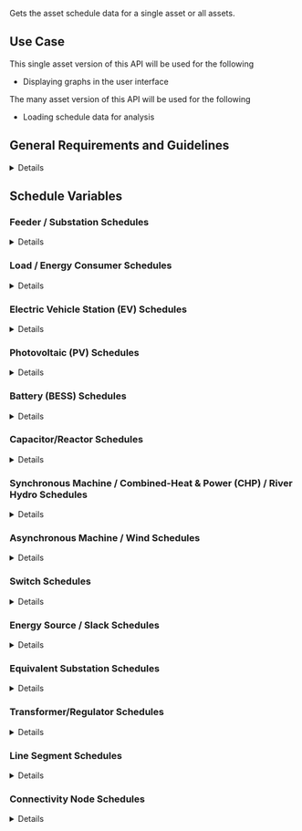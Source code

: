 Gets the asset schedule data for a single asset or all assets.

## Use Case

This single asset version of this API will be used for the following

- Displaying graphs in the user interface

The many asset version of this API will be used for the following

- Loading schedule data for analysis

## General Requirements and Guidelines

<details>

### Timestamp and Asset Value array consistency

The array of timestamps must be exactly the same length as the array of values for
each asset. The timestamps will be assumed to map 1:1 with the array of datapoints.
If a datapoint is intentionally being skipped, use an empty object.

### Missing Data

The data returned by the API should not be missing any timepoints or data for assets.
In the absence of data, assets will fallback on their default behaviors. See the
Schedule Variables section for more information on defaults.

### Data Alignment

Timestamps must be aligned to the interval size.

For example:
for a 5 minute interval, your datetimes must be a multiple of 5 minutes
past the hour. some examples of valid 5 minute datetimes:
2000-01-01T23:00:00Z, 2000-01-01T23:05:00Z, 2000-01-01T23:35:00Z
for a 30 minute interval, your datetimes must be a multiple of 30 minutes
past the hour. some example of valid 30 minute datetimes:
2000-01-01T00:00:00Z, 2000-01-01T01:00:00Z, 2000-01-01T01:30:00Z

### Performance Guidelines

This endpoint provides the asset schedule data for both simulation and UI which
will query very different amounts of data and have different performance expectations.

#### Single Asset Requests (Primarily User Interface Requests)

These requests are for data for single asset over any time range.
They populate graphs and charts in the user interface. If they are slow,
the user interface will be slow so our expectation is the target response time
should be under 1 second.

We perform these queries with certain breakpoints where we will shift the
aggregation level to ensure the number of datapoints we retrieve remains
relatively small. None of the requests performed should result in a response
with greater than 200 datapoints.

**Sample Queries**

| start_datetime       | end_datetime         | time_interval | response length |
| -------------------- | -------------------- | ------------- | --------------- |
| 2000-01-01T00:00:00Z | 2000-12-31T23:59:59Z | 1 month       | 12 timepoints   |
| 2000-01-01T00:00:00Z | 2000-01-31T23:59:59Z | 1 day         | 31 timepoints   |
| 2000-01-01T00:00:00Z | 2000-01-01T23:59:59Z | 1 hour        | 24 timepoints   |
| 2000-01-01T00:00:00Z | 2000-01-01T01:59:59Z | 5 minutes     | 24 timepoints   |

#### Multiple Asset Requests (Primarily Analysis Requests)

These requests are for data for all of the assets in the network but have a smaller
maximum time range. They are used to populate the data for assets when starting
an analysis. Because these are used in the background and request a much larger
amounts of data, their performance is expected to be slower. Ideally all responses
of this type are <30s however longer responses will be accepted, they will just
impact total analysis time.

With current product functionality, we never request time ranges greater than 1
month for multiple asset reqests.

**Sample Queries**

| start_datetime       | end_datetime         | time_interval | response length         |
| -------------------- | -------------------- | ------------- | ----------------------- |
| 2000-01-01T00:00:00Z | 2000-01-31T23:59:59Z | 1 day         | 31 timepoints per asset |
| 2000-01-01T00:00:00Z | 2000-01-01T23:59:59Z | 1 hour        | 24 timepoints per asset |
| 2000-01-01T00:00:00Z | 2000-01-01T01:59:59Z | 5 minutes     | 24 timepoints per asset |

</details>

## Schedule Variables

### Feeder / Substation Schedules

<details>
Feeders and substations support a balanced load/gen schedules.

#### Load/Gen Schedule

A Load/Gen schedule can be provided for a feeder/substation.
The load and generation values will be allocated throughout the equipment container
it is associated with. More details on load allocation are available through the
GridOS product documentation.

We require all timepoints to be present for feeders/substations if data is being
provided. Gaps are likely to cause the analysis to fail or behave unpredictably.

| Variable Name | Description                                     | Units |
| ------------- | ----------------------------------------------- | ----- |
| load          | total loading of all assets in the feeder       | W     |
| load_pf       | power factor of the feeder load                 | p.u   |
| generation    | total generation of all assets in of the feeder | W     |
| generation_pf | power factor of the feeder generation           | p.u   |

#### Cost of Violations Schedule

A Cost of Violations schedule can be provided for a feeder/substation.
The costs will be applied to all assets in that feeder/substation. These will take
precedence over any values in the network model however values specified on that
asset itself will take precedence over these.

The values can either be a single value or a curve that changes the cost (`y`) based on how much
the rating is violated by.

A simple curve example of [{"x": 0, "y": 0}, {"x": 1, "y": 0}, {"x": 2, "y": 100}] means that

- Having any value below 100% of the equipment rating will have no cost
- Any value greater than 100% of the equipment rating will have a cost of $1 per 1%

| Variable Name          | Description                              | Units   |
| ---------------------- | ---------------------------------------- | ------- |
| current_violation_cost | The cost of violating the current rating | $/ratio |
| voltage_violation_cost | The cost of violating the voltage rating | $/ratio |
| power_violation_cost   | The cost of violating the power rating   | $/ratio |

##### Example(s)

```json
{
    "time_interval": ...,
    "time_stamps": ...,
    "assets": {
        "feeder_1": [
            {
                "load": 450000,
                "load_pf": 0.9,
                "generation": 45000,
                "generation_pf": 0.95,
                "current_violation_cost": 2
            },
            {
                "load": 550000,
                "load_pf": 0.86,
                "generation": 75000,
                "generation_pf": 0.95,
                "current_violation_cost": [{"x": 0, "y": 0}, {"x": 1, "y": 0}, {"x": 2, "y": 100}]
            },
            ...
        ],
    }
}
```

</details>

### Load / Energy Consumer Schedules

<details>
Loads/Energy Consumers support both balanced and unbalanced P,Q schedules, as well as cost schedules.

#### PQ Schedule

If a PQ schedule is provided for a load it will always be used.
The load will follow the specified PQ values and no optimization will be performed unless
the load is otherwise configured with demand response characteristics.

For any timepoints where the PQ values are not specified, P,Q are assumed to be 0.

| Variable Name | Description                | Units |
| ------------- | -------------------------- | ----- |
| p             | real power consumption     | W     |
| q             | reactive power consumption | VAR   |

### Cost Schedule

If a cost schedule is provided for a load it will be used when performing
Cost Optimization analyses.

The values can either be a single value that is used throughout that timepoint,
or a curve that changes the cost (`y`) based on usage.

| Variable Name                          | Description                            | Units          |
| -------------------------------------- | -------------------------------------- | -------------- |
| active_energy_cost (as a single value) | Cost of procuring energy from device   | $/Wh           |
| active_energy_cost (as a curve)        | Curve for the cost of procuring energy | x = W, y = $/h |

<details>
<summary>Balanced Asset Example</summary>

```json
{
    "time_interval": ...,
    "time_stamps": ...,
    "assets": {
        "load_1": [
            {
                "p": 450000,
                "q": 500,
                "active_energy_cost": [{"x": 100, "y": 150}, {"x": 200, "y": 250}]
            },
            {
                "p": 550000,
                "q": 1000,
                "active_energy_cost": 50
            },
            ...
        ],
    }
}
```

</details>
<details>
<summary>Unbalanced Asset Example</summary>

```json
{
    "time_interval": ...,
    "time_stamps": ...,
    "assets": {
        "load_1": [
            {
                "p": { "A": 100000, "B": 225000, "C": 125000},
                "q": { "A": 5000, "B": 7000, "C": 6000},
                "active_energy_cost": [{"x": 100, "y": 150}, {"x": 200, "y": 250}]
            },
            {
                "p": { "A": 100000, "B": 325000, "C": 125000},
                "q": { "A": 5000, "B": 8000, "C": 6000},
                "active_energy_cost": 50
            },
            ...
        ],
    }
}
```

</details>

</details>

### Electric Vehicle Station (EV) Schedules

<details>

#### PQ Schedule

A PQ schedule will be used for an EV if it is in scheduled mode.
The EV will follow the specified PQ values and no optimization will be performed.

For any timepoints where the PQ values are not specified, P,Q are assumed to be 0.

| Variable Name | Description                | Units |
| ------------- | -------------------------- | ----- |
| p             | real power consumption     | W     |
| q             | reactive power consumption | VAR   |

</details>

### Photovoltaic (PV) Schedules

<details>
Photovoltaics only support a PQ schedule and a cost schedule

#### PQ Schedule

A PQ schedule will be used for an PV if it is in scheduled mode.
The PV will follow the specified PQ values and no optimization will be performed.

For any timepoints where the PQ values are not specified, P,Q are will be allocated
proportionally from the substation generation.

| Variable Name | Description                | Units |
| ------------- | -------------------------- | ----- |
| p             | real power consumption     | W     |
| q             | reactive power consumption | VAR   |

### Cost Schedule

The values can either be a single value that is used throughout that timepoint,
or a curve that changes the cost (`y`) based on usage.

| Variable Name      | Description                    | Units |
| ------------------ | ------------------------------ | ----- |
| active_energy_cost | the cost of energy consumption | $/Wh  |

| Variable Name                          | Description                            | Units          |
| -------------------------------------- | -------------------------------------- | -------------- |
| active_energy_cost (as a single value) | Cost of procuring energy from device   | $/Wh           |
| active_energy_cost (as a curve)        | Curve for the cost of procuring energy | x = W, y = $/h |

</details>

### Battery (BESS) Schedules

<details>

BESS support PQ, SoC and Cost Schedules

#### PQ Schedule

A PQ schedule will be used for a BESS if it is in scheduled mode.
The BESS will follow the specified PQ values and no optimization will be performed.

For any timepoints where the PQ values are not specified, P,Q are assumed to be 0.

| Variable Name | Description                                                  | Units |
| ------------- | ------------------------------------------------------------ | ----- |
| p             | real power (positive = charging, negative = discharging)     | W     |
| q             | reactive power (positive = charging, negative = discharging) | VAR   |

#### Soc Schedule

A SoC schedule will be used for a BESS if it is in global mode. The optimization will control
the PQ of the battery to optimally dispatch and the SoC schedule will be used to cap the
min and max charge levels.

For any timepoints where the SoC values are not specified, the min and max SoC
of the battery asset will be used.

| Variable Name | Description                                       | Units |
| ------------- | ------------------------------------------------- | ----- |
| min_SOC       | value between 0 and 1 (where 0 = 0% and 1 = 100%) | %     |
| max_SOC       | value between 0 and 1 (where 0 = 0% and 1 = 100%) | %     |

### Cost Schedule

If a cost schedule is provided for a load it will be used when performing
Cost Optimization analyses.

The values can either be a single value that is used throughout that timepoint,
or a curve that changes the cost (`y`) based on usage.

| Variable Name                          | Description                            | Units          |
| -------------------------------------- | -------------------------------------- | -------------- |
| active_energy_cost (as a single value) | Cost of procuring energy from device   | $/Wh           |
| active_energy_cost (as a curve)        | Curve for the cost of procuring energy | x = W, y = $/h |

</details>

### Capacitor/Reactor Schedules

<details>

Capacitors support being connected and disconnected via schedules. This can either be provided
per-phase or as a single balanced value. They also support cost schedules for the cost of
operating this capacitor.

For any timepoints where the state values are not specified, the capacitor will
be assumed to be in its default connection state.

#### State Schedule

| Variable Name | Description                                                  | Units |
| ------------- | ------------------------------------------------------------ | ----- |
| state         | either 0 (indicates disconnected) or 1 (indicates connected) | n/a   |

### Cost Schedules

The values must be a single value that is used throughout that timepoint.

| Variable Name            | Description                                                 | Units       |
| ------------------------ | ----------------------------------------------------------- | ----------- |
| capacitor_operation_cost | the cost of changing the connection status of the capacitor | $/operation |

<details>
<summary>Balanced Asset Example</summary>

```json
{
    "time_interval": ...,
    "time_stamps": ...,
    "assets": {
        "cap_1": [
            {
                "state": 1,
                "capacitor_operation_cost": 50,
            },
            {
                "state": 0,
                "capacitor_operation_cost": 50,
            }
            ...
        ],
    }
}
```

</details>
<details>
<summary>Unbalanced Asset Example</summary>

```json
{
    "time_interval": ...,
    "time_stamps": ...,
    "assets": {
        "cap_1": [
            {
                "state": { "A": 1, "B": 0, "C": 1},
                "capacitor_operation_cost": 50
            },
            {
                "state": { "A": 1, "B": 1, "C": 1},
                "capacitor_operation_cost": 50
            },
            ...
        ],
    }
}
```

</details>

</details>

### Synchronous Machine / Combined-Heat & Power (CHP) / River Hydro Schedules

<details>

Synchronous machines and their variations support a balanced PQ schedule, as well as a cost schedule

For any timepoints where the PQ values are not specified, P,Q are assumed to be 0.

#### PQ Schedule

| Variable Name | Description               | Units |
| ------------- | ------------------------- | ----- |
| p             | real power generation     | W     |
| q             | reactive power generation | VAR   |

### Cost Schedule

The values can either be a single value that is used throughout that timepoint,
or a curve that changes the cost (`y`) based on usage.

| Variable Name                          | Description                            | Units          |
| -------------------------------------- | -------------------------------------- | -------------- |
| active_energy_cost (as a single value) | Cost of procuring energy from device   | $/Wh           |
| active_energy_cost (as a curve)        | Curve for the cost of procuring energy | x = W, y = $/h |

</details>

### Asynchronous Machine / Wind Schedules

<details>

Asynchronous machines and their variations support a balanced PQ schedule and a cost schedule.

For any timepoints where the PQ values are not specified, P,Q are will be allocated
proportionally from the substation generation.

#### PQ Schedule

| Variable Name | Description               | Units |
| ------------- | ------------------------- | ----- |
| p             | real power generation     | W     |
| q             | reactive power generation | VAR   |

### Cost Schedule

The values can either be a single value that is used throughout that timepoint,
or a curve that changes the cost (`y`) based on usage.

| Variable Name                          | Description                            | Units          |
| -------------------------------------- | -------------------------------------- | -------------- |
| active_energy_cost (as a single value) | Cost of procuring energy from device   | $/Wh           |
| active_energy_cost (as a curve)        | Curve for the cost of procuring energy | x = W, y = $/h |

</details>

### Switch Schedules

<details>

Switches support being open/closed via schedules. They can either be provided
per-phase or as a single balanced value. Switches also support violation cost schedules
which can only be specified as a balanced value.

For any timepoints where the status values are not specified, the switch will be
assumed to be in its default open/closed state.

#### Status Schedule

| Variable Name | Description                                       | Units |
| ------------- | ------------------------------------------------- | ----- |
| status        | either 0 (indicates open) or 1 (indicates closed) | n/a   |

#### Cost of Violations Schedule

A Cost of Violations schedule can be provided for a switch. These will take
precedence over any other switch violation costs.

The values can either be a single value or a curve that changes the cost (`y`) based on how much
the rating is violated by.

A simple curve example of [{"x": 0, "y": 0}, {"x": 1, "y": 0}, {"x": 2, "y": 100}] means that

- Having any value below 100% of the equipment rating will have no cost
- Any value greater than 100% of the equipment rating will have a cost of $1 per 1%

| Variable Name          | Description                              | Units   |
| ---------------------- | ---------------------------------------- | ------- |
| current_violation_cost | The cost of violating the current rating | $/ratio |
| power_violation_cost   | The cost of violating the power rating   | $/ratio |

<details>
<summary>Balanced Asset Example</summary>

```json
{
    "time_interval": ...,
    "time_stamps": ...,
    "assets": {
        "switch_1": [
            {
                "status": 1,
                "current_violation_cost": [{"x": 0, "y": 0}, {"x": 1, "y": 0}, {"x": 2, "y": 100}]
            },
            {
                "status": 0,
                "current_violation_cost": 2
            },
            ...
        ],
    }
}
```

</details>
<details>
<summary>Unbalanced Asset Example</summary>

```json
{
    "time_interval": ...,
    "time_stamps": ...,
    "assets": {
        "switch_1": [
            {
                "status": { "A": 1, "B": 0, "C": 1},
                "current_violation_cost": [{"x": 0, "y": 0}, {"x": 1, "y": 0}, {"x": 2, "y": 100}]
            },
            {
                "status": { "A": 1, "B": 1, "C": 1},
                "current_violation_cost": 2
            },
            ...
        ],
    }
}
```

</details>

</details>

### Energy Source / Slack Schedules

<details>

Energy Sources support a balanced operating voltage schedule.

For any timepoints where the operationg voltage values are not specified, the
energy source will be assumed to use its default operating voltage.

#### Operating Voltage Schedule

| Variable Name     | Description                                    | Units |
| ----------------- | ---------------------------------------------- | ----- |
| operating_voltage | operating voltage (per unit value; >0.4, <1.6) | p.u   |

</details>

### Equivalent Substation Schedules

<details>

Equivalent substations support a balanced or unbalanced PQ schedule, as well as a cost schedule.

For any timepoints where the PQ values are not specified, P,Q are assumed to be 0.

#### PQ Schedule

| Variable Name | Description                                                 | Units |
| ------------- | ----------------------------------------------------------- | ----- |
| p             | real power (positive=consumption, negative=backfeeding      | W     |
| q             | reactive power (positive=consumption, negative=backfeeding) | VAR   |

### Cost Schedule

The values can either be a single value that is used throughout that timepoint,
or a curve that changes the cost (`y`) based on usage.

| Variable Name                          | Description                            | Units          |
| -------------------------------------- | -------------------------------------- | -------------- |
| active_energy_cost (as a single value) | Cost of procuring energy from device   | $/Wh           |
| active_energy_cost (as a curve)        | Curve for the cost of procuring energy | x = W, y = $/h |

<details>
<summary>Balanced Asset Example</summary>

```json
{
    "time_interval": ...,
    "time_stamps": ...,
    "assets": {
        "load_1": [
            {
                "p": 450000,
                "q": 500,
                "active_energy_cost": [{"x": 100, "y": 150}, {"x": 200, "y": 250}]
            },
            {
                "p": 550000,
                "q": 1000,
                "active_energy_cost": 50
            },
            ...
        ],
    }
}
```

</details>
<details>
<summary>Unbalanced Asset Example</summary>

```json
{
    "time_interval": ...,
    "time_stamps": ...,
    "assets": {
        "load_1": [
            {
                "p": { "A": 100000, "B": 225000, "C": 125000},
                "q": { "A": 5000, "B": 7000, "C": 6000},
                "active_energy_cost": [{"x": 100, "y": 150}, {"x": 200, "y": 250}]
            },
            {
                "p": { "A": 100000, "B": 325000, "C": 125000},
                "q": { "A": 5000, "B": 8000, "C": 6000},
                "active_energy_cost": 50
            },
            ...
        ],
    }
}
```

</details>

</details>

### Transformer/Regulator Schedules

<details>

Transformers and regulators support a balanced or unbalanced tap position schedule. They also support violation cost schedules
which can only be specified as a balanced value.

For any timepoints where the tap position values are not specified, the transformer will be
assumed to be in its default tap position.

#### Tap Schedule

| Column Name   | Description                                | Units |
| ------------- | ------------------------------------------ | ----- |
| tap_positions | integer number indicating the tap position | n/a   |

### Cost Schedules

The values must be a single value that is used throughout that timepoint.

| Variable Name      | Description                                  | Units  |
| ------------------ | -------------------------------------------- | ------ |
| tap_operation_cost | the cost of changing the tap position by one | $/step |

#### Cost of Violations Schedule

A Cost of Violations schedule can be provided for a transformer or regulator. These will take
precedence over any other violation costs for this asset. Note: As th

The values can either be a single value or a curve that changes the cost (`y`) based on how much
the rating is violated by.

A simple curve example of [{"x": 0, "y": 0}, {"x": 1, "y": 0}, {"x": 2, "y": 100}] means that

- Having any value below 100% of the equipment rating will have no cost
- Any value greater than 100% of the equipment rating will have a cost of $1 per 1%

| Variable Name          | Description                              | Units   |
| ---------------------- | ---------------------------------------- | ------- |
| current_violation_cost | The cost of violating the current rating | $/ratio |
| power_violation_cost   | The cost of violating the power rating   | $/ratio |

<details><summary>Balanced Asset Example</summary>

```json
{
    "time_interval": ...,
    "time_stamps": ...,
    "assets": {
        "transformer_1": [
            {
                "tap_positions": 1,
                "tap_operation_cost": 50,
                "power_violation_cost": [{"x": 0, "y": 0}, {"x": 1, "y": 0}, {"x": 2, "y": 100}],
            },
            {
                "tap_positions": 0,
                "tap_operation_cost": 50,
                "power_violation_cost": 2,
            },
            ...
        ],
    }
}
```

</details>
<details><summary>Unbalanced Asset Example</summary>

```json
{
    "time_interval": ...,
    "time_stamps": ...,
    "assets": {
        "transformer_1": [
            {
                "tap_positions": { "A": 10, "B": 12, "C": 8},
                "tap_operation_cost": 50,
                "power_violation_cost": [{"x": 0, "y": 0}, {"x": 1, "y": 0}, {"x": 2, "y": 100}],
            },
            {
                "tap_positions": { "A": 12, "B": 10, "C": 8},
                "tap_operation_cost": 50,
                "power_violation_cost": 2,
            },
            ...
        ],
    }
}
```

</details>

</details>

### Line Segment Schedules

<details>

Line segments support violation cost schedules.

#### Cost of Violations Schedule

A Cost of Violations schedule can be provided for a line segment. These will take
precedence over any other violation costs for this asset.

The values can either be a single value or a curve that changes the cost (`y`) based on how much
the rating is violated by.

A simple curve example of [{"x": 0, "y": 0}, {"x": 1, "y": 0}, {"x": 2, "y": 100}] means that

- Having any value below 100% of the equipment rating will have no cost
- Any value greater than 100% of the equipment rating will have a cost of $1 per 1%

| Variable Name          | Description                              | Units   |
| ---------------------- | ---------------------------------------- | ------- |
| current_violation_cost | The cost of violating the current rating | $/ratio |
| power_violation_cost   | The cost of violating the power rating   | $/ratio |

<details><summary>Example</summary>

```json
{
    "time_interval": ...,
    "time_stamps": ...,
    "assets": {
        "line_1": [
            {
                "power_violation_cost": [{"x": 0, "y": 0}, {"x": 1, "y": 0}, {"x": 2, "y": 100}],
            },
            {
                "power_violation_cost": 2
            },
            ...
        ],
    }
}
```

</details>

</details>

### Connectivity Node Schedules

<details>

Connectivity Nodes support violation cost schedules.

#### Cost of Violations Schedule

A Cost of Violations schedule can be provided for a node. These will take
precedence over any other violation costs for this asset.

The values can either be a single value or a curve that changes the cost (`y`) based on how much
the rating is violated by.

A simple curve example of [{"x": 0, "y": 0}, {"x": 1, "y": 0}, {"x": 2, "y": 100}] means that

- Having any value below 100% of the equipment rating will have no cost
- Any value greater than 100% of the equipment rating will have a cost of $1 per 1%

| Variable Name          | Description                              | Units   |
| ---------------------- | ---------------------------------------- | ------- |
| voltage_violation_cost | The cost of violating the voltage rating | $/ratio |
| power_violation_cost   | The cost of violating the power rating   | $/ratio |

<details><summary>Example</summary>

```json
{
    "time_interval": ...,
    "time_stamps": ...,
    "assets": {
        "node_1": [
            {
                "voltage_violation_cost": [{"x": 0, "y": 0}, {"x": 1, "y": 0}, {"x": 2, "y": 100}],
            },
            {
                "voltage_violation_cost": 2
            },
            ...
        ],
    }
}
```

</details>

</details>
